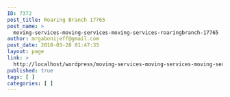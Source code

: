 ```yaml
---
ID: 7372
post_title: Roaring Branch 17765
post_name: >
  moving-services-moving-services-moving-services-roaringbranch-17765
author: mrgabonijeff@gmail.com
post_date: 2018-03-28 01:47:35
layout: page
link: >
  http://localhost/wordpress/moving-services-moving-services-moving-services-roaringbranch-17765/
published: true
tags: [ ]
categories: [ ]
---
```

